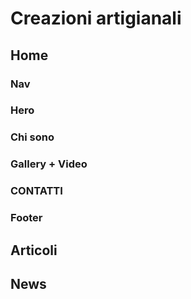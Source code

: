 # Creazioni artigianali
## Home
### Nav
### Hero
### Chi sono
### Gallery + Video
### CONTATTI
### Footer

## Articoli


## News
